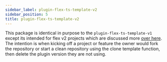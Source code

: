 ```yaml
---
sidebar_label: plugin-flex-ts-template-v2
sidebar_position: 5
title: plugin-flex-ts-template-v2
---
```


This package is identical in purpose to the `plugin-flex-ts-template-v1` except its intended for flex v2 projects which are discussed more [over here](/Setup%20Guides/building-with-template). The intention is when kicking off a project or feature the owner would fork the repository or start a clean repository using the clone template function, then delete the plugin version they are not using.
